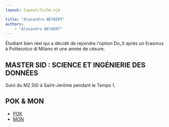 ```yaml
---
layout: layout/fiche.njk

title: "Alexandre BEYAERT"
authors:
    - "Alexandre BEYAERT"
---
```


Étudiant bien réel qui a décidé de rejoindre l'option Do_It après un Erasmus à Politecnico di Milano et une année de césure.

## MASTER SID : SCIENCE ET INGÉNIERIE DES DONNÉES
Suivi du M2 SID à Saint-Jerôme pendant le Temps 1.

## POK & MON

* [POK](./pok)
* [MON](./mon)


